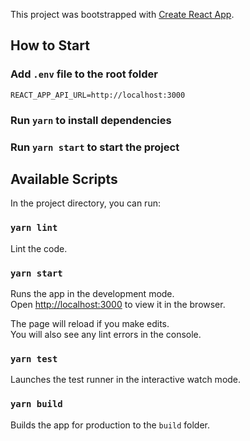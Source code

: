 This project was bootstrapped with [Create React App](https://github.com/facebook/create-react-app).

## How to Start

### Add `.env` file to the root folder
```
REACT_APP_API_URL=http://localhost:3000
```

### Run `yarn` to install dependencies

### Run `yarn start` to start the project

## Available Scripts

In the project directory, you can run:

### `yarn lint`

Lint the code.<br />


### `yarn start`

Runs the app in the development mode.<br />
Open [http://localhost:3000](http://localhost:3000) to view it in the browser.

The page will reload if you make edits.<br />
You will also see any lint errors in the console.

### `yarn test`

Launches the test runner in the interactive watch mode.<br />

### `yarn build`

Builds the app for production to the `build` folder.<br />

